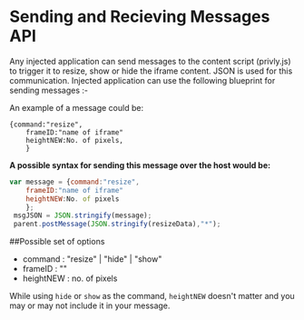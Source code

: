 Sending and Recieving Messages API
=======================================

Any injected application can send messages to the content script (privly.js) to trigger it to resize, show or hide the iframe content. JSON is used for this communication. Injected application can use the following blueprint for sending messages :-

An example of a message could be:
```
{command:"resize",
	frameID:"name of iframe"
	heightNEW:No. of pixels,
	}
```

**A possible syntax for sending this message over the host would be:**
```javascript
var message = {command:"resize",
	frameID:"name of iframe"
	heightNEW:No. of pixels
	};
 msgJSON = JSON.stringify(message);
 parent.postMessage(JSON.stringify(resizeData),"*");
 ```

##Possible set of options

* command 	: "resize" | "hide" | "show" 
* frameID  	: "<name of iframe>" 
* heightNEW	: no. of pixels


While using `hide` or `show` as the command, `heightNEW` doesn't matter and you may or may not include it in your message.


